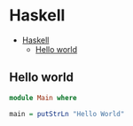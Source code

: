 # Haskell

<!--ts-->
* [Haskell](hasekll.md#haskell)
   * [Hello world](hasekll.md#hello-world)

<!-- Added by: runner, at: Thu Aug  5 09:17:10 UTC 2021 -->

<!--te-->

## Hello world
```haskell
module Main where

main = putStrLn "Hello World"
```
